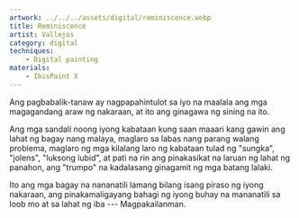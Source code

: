 ```yaml
---
artwork: ../../../assets/digital/reminiscence.webp
title: Reminiscence
artist: Vallejos
category: digital
techniques:
    - Digital painting
materials:
    - IbisPaint X
---
```


Ang pagbabalik-tanaw ay nagpapahintulot sa iyo na maalala ang mga magagandang araw ng nakaraan, at ito ang ginagawa ng sining na ito.

Ang mga sandali noong iyong kabataan kung saan maaari kang gawin ang lahat ng bagay nang malaya, maglaro sa labas nang parang walang problema, maglaro ng mga kilalang laro ng kabataan tulad ng "sungka", "jolens", "luksong lubid", at pati na rin ang pinakasikat na laruan ng lahat ng panahon, ang "trumpo" na kadalasang ginagamit ng mga batang lalaki.

Ito ang mga bagay na nananatili lamang bilang isang piraso ng iyong nakaraan, ang pinakamaligayang bahagi ng iyong buhay na mananatili sa loob mo at sa lahat ng iba --- Magpakailanman.
